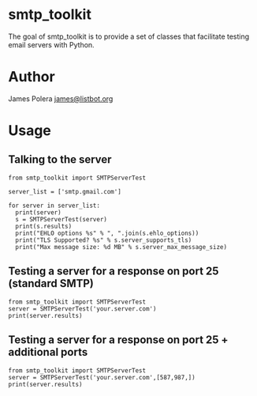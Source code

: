 smtp_toolkit
==
The goal of smtp_toolkit is to provide a set of classes that facilitate testing email servers with Python.

Author
==
James Polera <james@listbot.org>

Usage
==

Talking to the server
--
    from smtp_toolkit import SMTPServerTest

    server_list = ['smtp.gmail.com']
  
    for server in server_list:
      print(server)
      s = SMTPServerTest(server)
      print(s.results)
      print("EHLO options %s" % ", ".join(s.ehlo_options))
      print("TLS Supported? %s" % s.server_supports_tls)
      print("Max message size: %d MB" % s.server_max_message_size)


Testing a server for a response on port 25 (standard SMTP)
--

    from smtp_toolkit import SMTPServerTest
    server = SMTPServerTest('your.server.com')
    print(server.results)
    
Testing a server for a response on port 25 + additional ports
--

    from smtp_toolkit import SMTPServerTest
    server = SMTPServerTest('your.server.com',[587,987,])
    print(server.results)
    